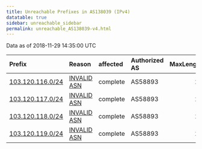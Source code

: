 ```yaml
---
title: Unreachable Prefixes in AS138039 (IPv4)
datatable: true
sidebar: unreachable_sidebar
permalink: unreachable_AS138039-v4.html
---
```


Data as of 2018-11-29 14:35:00 UTC


<div class="datatable-begin"></div>

| Prefix                                                     | Reason                                                                                                   | affected   | Authorized AS   |   MaxLength | Anchor                                       |   unreachable /24s |
|:-----------------------------------------------------------|:---------------------------------------------------------------------------------------------------------|:-----------|:----------------|------------:|:---------------------------------------------|-------------------:|
| [103.120.116.0/24](https://stat.ripe.net/103.120.116.0/24) | [INVALID ASN](https://rpki-validator.ripe.net/announcement-preview?asn=AS138039&prefix=103.120.116.0/24) | complete   | AS58893         |          24 | [APNIC](unreachable_APNIC_RPKI_Root-v4.html) |                  1 |
| [103.120.117.0/24](https://stat.ripe.net/103.120.117.0/24) | [INVALID ASN](https://rpki-validator.ripe.net/announcement-preview?asn=AS138039&prefix=103.120.117.0/24) | complete   | AS58893         |          24 | [APNIC](unreachable_APNIC_RPKI_Root-v4.html) |                  1 |
| [103.120.118.0/24](https://stat.ripe.net/103.120.118.0/24) | [INVALID ASN](https://rpki-validator.ripe.net/announcement-preview?asn=AS138039&prefix=103.120.118.0/24) | complete   | AS58893         |          24 | [APNIC](unreachable_APNIC_RPKI_Root-v4.html) |                  1 |
| [103.120.119.0/24](https://stat.ripe.net/103.120.119.0/24) | [INVALID ASN](https://rpki-validator.ripe.net/announcement-preview?asn=AS138039&prefix=103.120.119.0/24) | complete   | AS58893         |          24 | [APNIC](unreachable_APNIC_RPKI_Root-v4.html) |                  1 |

<div class="datatable-end"></div>